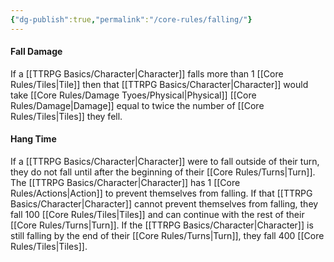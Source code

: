 ```yaml
---
{"dg-publish":true,"permalink":"/core-rules/falling/"}
---
```


#### Fall Damage
If a [[TTRPG Basics/Character\|Character]] falls more than 1 [[Core Rules/Tiles\|Tile]] then that [[TTRPG Basics/Character\|Character]] would take [[Core Rules/Damage Tyoes/Physical\|Physical]] [[Core Rules/Damage\|Damage]] equal to twice the number of [[Core Rules/Tiles\|Tiles]] they fell.

#### Hang Time
If a [[TTRPG Basics/Character\|Character]] were to fall outside of their turn, they do not fall until after the beginning of their [[Core Rules/Turns\|Turn]]. The [[TTRPG Basics/Character\|Character]] has 1 [[Core Rules/Actions\|Action]] to prevent themselves from falling.
If that [[TTRPG Basics/Character\|Character]] cannot prevent themselves from falling, they fall 100 [[Core Rules/Tiles\|Tiles]] and can continue with the rest of their [[Core Rules/Turns\|Turn]]. If the [[TTRPG Basics/Character\|Character]] is still falling by the end of their [[Core Rules/Turns\|Turn]], they fall 400 [[Core Rules/Tiles\|Tiles]].

